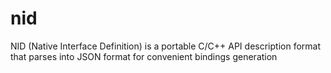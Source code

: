 nid
===

NID (Native Interface Definition) is a portable C/C++ API description format that parses into JSON format for convenient bindings generation
